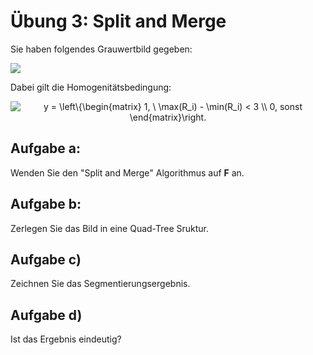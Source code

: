 # Übung 3: Split and Merge

Sie haben folgendes Grauwertbild gegeben:


![](data/splitmerge.png)

Dabei gilt die Homogenitätsbedingung:

<p align="center">
<img src="https://latex.codecogs.com/svg.image?y&space;=&space;\left\{\begin{matrix}&space;1,&space;\&space;\max(R_i)&space;-&space;\min(R_i)&space;<&space;3&space;\\&space;0,&space;sonst&space;\end{matrix}\right." title="y = \left\{\begin{matrix} 1, \ \max(R_i) - \min(R_i) < 3 \\ 0, sonst \end{matrix}\right." />
</p>


## Aufgabe a: 
Wenden Sie den "Split and Merge" Algorithmus auf **F** an.

## Aufgabe b:
Zerlegen Sie das Bild in eine Quad-Tree Sruktur.

## Aufgabe c)
Zeichnen Sie das Segmentierungsergebnis.

## Aufgabe d)
Ist das Ergebnis eindeutig?
